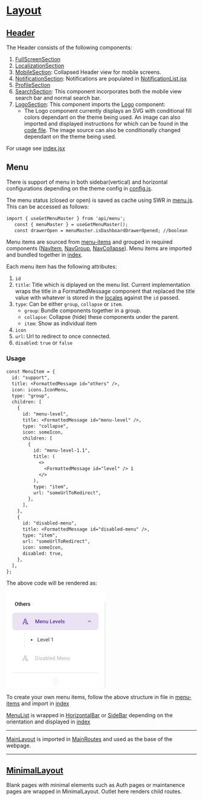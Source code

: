 # [Layout](/src/layout/)

## [Header](/src/layout/MainLayout/Header/)

The Header consists of the following components:

1. [FullScreenSection](/src/layout/MainLayout/Header/FullScreenSection/)
2. [LocalizationSection](/src/layout/MainLayout/Header/LocalizationSection/)
3. [MobileSection](/src/layout/MainLayout/Header/MobileSection/): Collapsed Header view for mobile screens.
4. [NotificationSection](/src/layout/MainLayout/Header/NotificationSection/): Notifications are populated in [NotificationList.jsx](/src/layout/MainLayout/Header/NotificationSection/NotificationList.jsx)
5. [ProfileSection](/src/layout/MainLayout/Header/ProfileSection/)
6. [SearchSection](/src/layout/MainLayout/Header/SearchSection/): This component incorporates both the mobile view search bar and normal search bar.
7. [LogoSection](/src/layout/MainLayout/LogoSection/): This component imports the [Logo](/src/ui-component/Logo.jsx) component:
   - The Logo component currently displays an SVG with conditional fill colors dependant on the theme being used. An image can also imported and displayed instructions for which can be found in the [code file](/src/ui-component/Logo.jsx). The image source can also be conditionally changed dependant on the theme being used.

For usage see [index.jsx](/src/layout/MainLayout/Header/index.jsx)

## Menu

There is support of menu in both sidebar(vertical) and horizontal configurations depending on the theme config in [config.js](/src/config.js).

The menu status (closed or open) is saved as cache using SWR in [menu.js](/src/api/menu.js). This can be accessed as follows:

```
import { useGetMenuMaster } from 'api/menu';
   const { menuMaster } = useGetMenuMaster();
   const drawerOpen = menuMaster.isDashboardDrawerOpened; //boolean
```



Menu items are sourced from [menu-items](/src/menu-items/) and grouped in required components ([NavItem](/src/layout/MainLayout/MenuList/NavItem/), [NavGroup](/src/layout/MainLayout/MenuList/NavGroup/), [NavCollapse](/src/layout/MainLayout/MenuList/NavCollapse/)). Menu items are imported and bundled together in [index](/src/menu-items/index.jsx). 


Each menu item has the following attributes:
1. `id`
2. `title`: Title which is diplayed on the menu list. Current implementation wraps the title in a FormattedMessage component that replaced the title value with whatever is stored in the [locales](/src/utils/locales/) against the `id` passed.
3. `type`: Can be either `group`, `collapse` or `item`. 
   - `group`: Bundle components together in a group.
   - `collapse`: Collapse (hide) these components under the parent.
   - `item`: Show as individual item
4. `icon`
5. `url`: Url to redirect to once connected.
6. `disabled`: `true` or `false`


### Usage
```
const MenuItem = {
  id: "support",
  title: <FormattedMessage id="others" />,
  icon: icons.IconMenu,
  type: "group",
  children: [
    {
      id: "menu-level",
      title: <FormattedMessage id="menu-level" />,
      type: "collapse",
      icon: someIcon,
      children: [
        {
          id: "menu-level-1.1",
          title: (
            <>
              <FormattedMessage id="level" /> 1
            </>
          ),
          type: "item",
          url: "someUrlToRedirect",
        },
      ],
    },
    {
      id: "disabled-menu",
      title: <FormattedMessage id="disabled-menu" />,
      type: "item",
      url: "someUrlToRedirect",
      icon: someIcon,
      disabled: true,
    },
  ],
};
```

The above code will be rendered as:

![image](./images/menu.png)

To create your own menu items, follow the above structure in file in [menu-items](/src/menu-items/) and import in [index](/src/menu-items/index.jsx)

[MenuList](/src/layout/MainLayout/MenuList/) is wrapped in [HorizontalBar](/src/layout/MainLayout/HorizontalBar.jsx) or [SideBar](/src/layout/MainLayout/Sidebar/) depending on the orientation and displayed in [index](/src/layout/MainLayout/index.jsx)


---


[MainLayout](/src/layout/MainLayout/) is imported in [MainRoutes](/src/routes/MainRoutes.jsx) and used as the base of the webpage.

---
## [MinimalLayout](/src/layout/MinimalLayout/)

Blank pages with minimal elements such as Auth pages or maintanence pages are wrapped in MinimalLayout. Outlet here renders child routes. 
